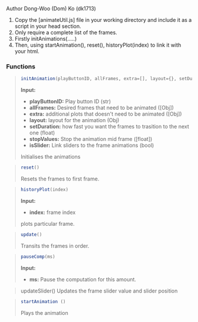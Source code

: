 Author Dong-Woo (Dom) Ko (dk1713)
1. Copy the [animateUtil.js] file in your working directory and include it as a script in your head section.
2. Only require a complete list of the frames.
3. Firstly initAnimations(.....)
4. Then, using startAnimation(), reset(), historyPlot(index) to link it with your html.

### Functions

> ```javascript
> initAnimation(playButtonID, allFrames, extra=[], layout={}, setDuration = 50, stopValues=[0, 0], isSliders = false)
> ```
> **Input:** 
> * **playButtonID:** Play button ID (str)
> * **allFrames:** Desired frames that need to be animated ([Obj])
> * **extra:** additional plots that doesn't need to be animated ([Obj])
> * **layout:** layout for the animation (Obj)
> * **setDuration:** how fast you want the frames to trasition to the next one (float)
> * **stopValues:** Stop the animation mid frame ([float])
> * **isSlider:** Link sliders to the frame animations (bool)
>
> Initialises the animations
>

> ```javascript
> reset()
> ```
>
> Resets the frames to first frame.
>

> ```javascript
> historyPlot(index)
> ```
> **Input:**
> * **index:** frame index
> 
> plots particular frame.
>

> ```javascript
> update() 
> ```
>
> Transits the frames in order.
>

> ```javascript
> pauseComp(ms)
> ```
> **Input:** 
> *	**ms:**  Pause the computation for this amount.
>


> updateSlider()
> Updates the frame slider value and slider position
>

> ```javascript
> startAnimation ()
> ```
> Plays the animation
>
